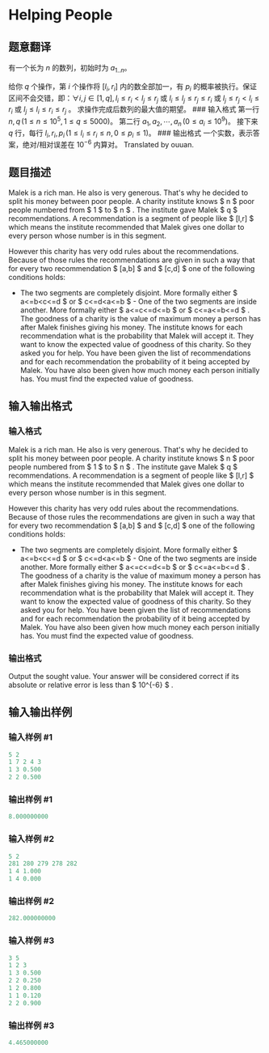 # Helping People

## 题意翻译

有一个长为 $n$ 的数列，初始时为 $a_{1..n}$。

给你 $q$ 个操作，第 $i$ 个操作将 $[l_i,r_i]$ 内的数全部加一，有 $p_i$ 的概率被执行。保证区间不会交错，即：$\forall i,j\in[1,q],l_i\le r_i<l_j\le r_j$ 或 $l_i\le l_j\le r_j\le r_i$ 或 $l_j\le r_j<l_i\le r_i$ 或 $l_j\le l_i\le r_i\le r_j$ 。 求操作完成后数列的最大值的期望。 ### 输入格式 第一行 $n,\,q\,(1\le n\le10^5,\,1\le q\le 5000)$。 第二行 $a_1,\,a_2,\,\cdots,\,a_n\,(0\le a_i\le10^9)$。 接下来 $q$ 行，每行 $l_i,\,r_i,\,p_i\,(1\le l_i\le r_i\le n,\,0\le p_i\le1)$。 ### 输出格式 一个实数，表示答案，绝对/相对误差在 $10^{-6}$ 内算对。 Translated by ouuan.

## 题目描述

Malek is a rich man. He also is very generous. That's why he decided to split his money between poor people. A charity institute knows $ n $ poor people numbered from $ 1 $ to $ n $ . The institute gave Malek $ q $ recommendations. A recommendation is a segment of people like $ \[l,r\] $ which means the institute recommended that Malek gives one dollar to every person whose number is in this segment.

However this charity has very odd rules about the recommendations. Because of those rules the recommendations are given in such a way that for every two recommendation $ \[a,b\] $ and $ \[c,d\] $ one of the following conditions holds:

- The two segments are completely disjoint. More formally either $ a<=b<c<=d $ or $ c<=d<a<=b $ - One of the two segments are inside another. More formally either $ a<=c<=d<=b $ or $ c<=a<=b<=d $ . The goodness of a charity is the value of maximum money a person has after Malek finishes giving his money. The institute knows for each recommendation what is the probability that Malek will accept it. They want to know the expected value of goodness of this charity. So they asked you for help. You have been given the list of recommendations and for each recommendation the probability of it being accepted by Malek. You have also been given how much money each person initially has. You must find the expected value of goodness.

## 输入输出格式

### 输入格式

Malek is a rich man. He also is very generous. That's why he decided to split his money between poor people. A charity institute knows $ n $ poor people numbered from $ 1 $ to $ n $ . The institute gave Malek $ q $ recommendations. A recommendation is a segment of people like $ \[l,r\] $ which means the institute recommended that Malek gives one dollar to every person whose number is in this segment.

However this charity has very odd rules about the recommendations. Because of those rules the recommendations are given in such a way that for every two recommendation $ \[a,b\] $ and $ \[c,d\] $ one of the following conditions holds:

- The two segments are completely disjoint. More formally either $ a<=b<c<=d $ or $ c<=d<a<=b $ - One of the two segments are inside another. More formally either $ a<=c<=d<=b $ or $ c<=a<=b<=d $ . The goodness of a charity is the value of maximum money a person has after Malek finishes giving his money. The institute knows for each recommendation what is the probability that Malek will accept it. They want to know the expected value of goodness of this charity. So they asked you for help. You have been given the list of recommendations and for each recommendation the probability of it being accepted by Malek. You have also been given how much money each person initially has. You must find the expected value of goodness.

### 输出格式

Output the sought value. Your answer will be considered correct if its absolute or relative error is less than $ 10^{-6} $ .

## 输入输出样例

### 输入样例 #1

```cpp
5 2
1 7 2 4 3
1 3 0.500
2 2 0.500

```
### 输出样例 #1

```cpp
8.000000000

```
### 输入样例 #2

```cpp
5 2
281 280 279 278 282
1 4 1.000
1 4 0.000

```
### 输出样例 #2

```cpp
282.000000000

```
### 输入样例 #3

```cpp
3 5
1 2 3
1 3 0.500
2 2 0.250
1 2 0.800
1 1 0.120
2 2 0.900

```
### 输出样例 #3

```cpp
4.465000000

```
